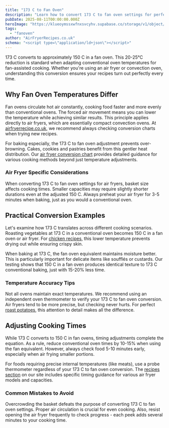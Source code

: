 ```yaml
---
title: "173 C to Fan Oven"
description: "Learn how to convert 173 C to fan oven settings for perfect air fryer cooking. Includes temperature charts and practical tips for UK kitchens."
pubDate: 2025-08-11T00:00:00.000Z
heroImage: "https://klueoymssxwfnxsvcyhv.supabase.co/storage/v1/object/public/md/173-c-to-fan-oven-4ab98220.png"
tags:
  - "fanoven"
author: "AirFryerRecipes.co.uk"
schema: "<script type=\"application/ld+json\"></script>"
---
```


<p>173 C converts to approximately 150 C in a fan oven. This 20-25°C reduction is standard when adapting conventional oven temperatures for fan-assisted cooking. Whether you're using an air fryer or convection oven, understanding this conversion ensures your recipes turn out perfectly every time.</p>

<h2>Why Fan Oven Temperatures Differ</h2>
<p>Fan ovens circulate hot air constantly, cooking food faster and more evenly than conventional ovens. The forced air movement means you can lower the temperature while achieving similar results. This principle applies directly to air fryers, which are essentially compact convection ovens. At <a href=https://www.airfryerrecipe.co.uk>airfryerrecipe.co.uk</a>, we recommend always checking conversion charts when trying new recipes.</p>

<p>For baking especially, the 173 C to fan oven adjustment prevents over-browning. Cakes, cookies and pastries benefit from this gentler heat distribution. Our <a href=https://www.airfryerrecipe.co.uk/air-fryer-conversion-chart>air fryer conversion chart</a> provides detailed guidance for various cooking methods beyond just temperature adjustments.</p>

<h3>Air Fryer Specific Considerations</h3>
<p>When converting 173 C to fan oven settings for air fryers, basket size affects cooking times. Smaller capacities may require slightly shorter durations even at the adjusted 150 C. Always preheat your air fryer for 3-5 minutes when baking, just as you would a conventional oven.</p>

<h2>Practical Conversion Examples</h2>
<p>Let's examine how 173 C translates across different cooking scenarios. Roasting vegetables at 173 C in a conventional oven becomes 150 C in a fan oven or air fryer. For <a href=https://www.airfryerrecipe.co.uk/recipe-category/chicken>chicken recipes</a>, this lower temperature prevents drying out while ensuring crispy skin.</p>

<p>When baking at 173 C, the fan oven equivalent maintains moisture better. This is particularly important for delicate items like soufflés or custards. Our testing shows that 150 C in a fan oven produces identical texture to 173 C conventional baking, just with 15-20% less time.</p>

<h3>Temperature Accuracy Tips</h3>
<p>Not all ovens maintain exact temperatures. We recommend using an independent oven thermometer to verify your 173 C to fan oven conversion. Air fryers tend to be more precise, but checking never hurts. For perfect <a href=https://www.airfryerrecipe.co.uk/recipe-category/potatoes>roast potatoes</a>, this attention to detail makes all the difference.</p>

<h2>Adjusting Cooking Times</h2>
<p>While 173 C converts to 150 C in fan ovens, timing adjustments complete the equation. As a rule, reduce conventional oven times by 10-15% when using the fan equivalent. However, always check food 5-10 minutes early, especially when air frying smaller portions.</p>

<p>For foods requiring precise internal temperatures (like meats), use a probe thermometer regardless of your 173 C to fan oven conversion. The <a href=https://www.airfryerrecipe.co.uk/recipes>recipes section</a> on our site includes specific timing guidance for various air fryer models and capacities.</p>

<h3>Common Mistakes to Avoid</h3>
<p>Overcrowding the basket defeats the purpose of converting 173 C to fan oven settings. Proper air circulation is crucial for even cooking. Also, resist opening the air fryer frequently to check progress - each peek adds several minutes to your cooking time.</p>